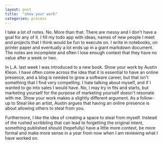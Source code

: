 ```yaml
---
layout: post
title:  "show your work"
categories: process
---
```


I take a lot of notes. No. More than that. There are messy and I don't have a goal for any of it. I fill my todo app with ideas, names of new people I meet and projects that I think would be fun to execute on. I write in notebooks, on printer paper and eventually a lot ends up in a giant markdown document. The notes are incomplete and often I lose enough context that they have no value after a week or two.

In L.A. last week I was introduced to a new book. Show your work by Austin Kleon. I have often come across the idea that it is essential to have an online presence, and a blog is needed to grow a software career, but that isn't something that I find very compelling.
I hate talking about myself, and if I wanted to go into sales I would have. No, I may try in fits and starts, but marketing yourself for the purpose of marketing yourself doesn't resonate with me. Show your work makes a slightly different argument. As a follow-up to Steal like an artist, Austin argues that having an online presence is about allowing others to steal from you. 

Furthermore, I like the idea of creating a space to steal from myself. Instead of the rushed scribbling that can lead to forgetting the original intent, something published should (hopefully) have a little more context, be more formal and make more sense in a year from now when I am reviewing what I have worked on.
